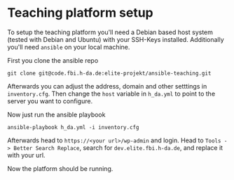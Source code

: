 # Teaching platform setup

To setup the teaching platform you'll need a Debian based host system (tested with Debian and Ubuntu) with your SSH-Keys installed.
Additionally you'll need `ansible` on your local machine.

First you clone the ansible repo

```
git clone git@code.fbi.h-da.de:elite-projekt/ansible-teaching.git
```

Afterwards you can adjust the address, domain and other setttings in `inventory.cfg`.
Then change the `host` variable in `h_da.yml` to point to the server you want to configure.

Now just run the ansible playbook
```
ansible-playbook h_da.yml -i inventory.cfg
```

Afterwards head to `https://<your url>/wp-admin` and login. Head to `Tools -> Better Search Replace`, search for `dev.elite.fbi.h-da.de`, and replace it with your url.

Now the platform should be running.
